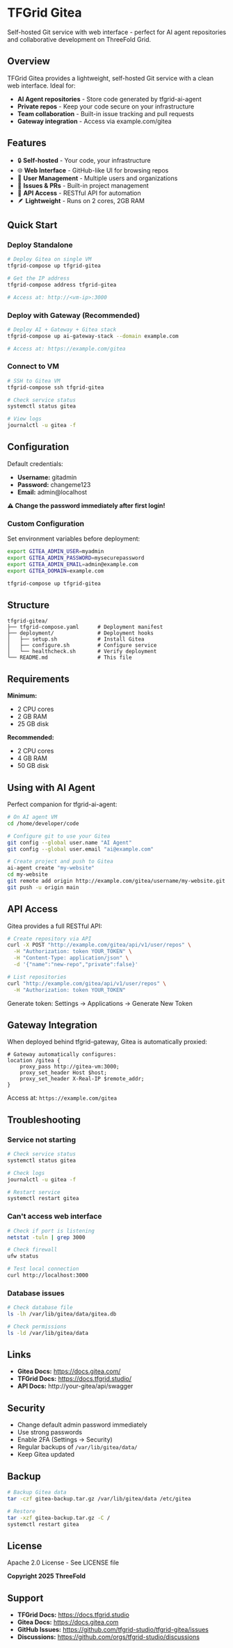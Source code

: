 # TFGrid Gitea

Self-hosted Git service with web interface - perfect for AI agent repositories and collaborative development on ThreeFold Grid.

## Overview

TFGrid Gitea provides a lightweight, self-hosted Git service with a clean web interface. Ideal for:
- **AI Agent repositories** - Store code generated by tfgrid-ai-agent
- **Private repos** - Keep your code secure on your infrastructure
- **Team collaboration** - Built-in issue tracking and pull requests
- **Gateway integration** - Access via example.com/gitea

## Features

- 🔒 **Self-hosted** - Your code, your infrastructure
- 🌐 **Web Interface** - GitHub-like UI for browsing repos
- 🔑 **User Management** - Multiple users and organizations
- 📝 **Issues & PRs** - Built-in project management
- 🔗 **API Access** - RESTful API for automation
- 🪶 **Lightweight** - Runs on 2 cores, 2GB RAM

## Quick Start

### Deploy Standalone

```bash
# Deploy Gitea on single VM
tfgrid-compose up tfgrid-gitea

# Get the IP address
tfgrid-compose address tfgrid-gitea

# Access at: http://<vm-ip>:3000
```

### Deploy with Gateway (Recommended)

```bash
# Deploy AI + Gateway + Gitea stack
tfgrid-compose up ai-gateway-stack --domain example.com

# Access at: https://example.com/gitea
```

### Connect to VM

```bash
# SSH to Gitea VM
tfgrid-compose ssh tfgrid-gitea

# Check service status
systemctl status gitea

# View logs
journalctl -u gitea -f
```

## Configuration

Default credentials:
- **Username:** gitadmin
- **Password:** changeme123
- **Email:** admin@localhost

**⚠️ Change the password immediately after first login!**

### Custom Configuration

Set environment variables before deployment:

```bash
export GITEA_ADMIN_USER=myadmin
export GITEA_ADMIN_PASSWORD=mysecurepassword
export GITEA_ADMIN_EMAIL=admin@example.com
export GITEA_DOMAIN=example.com

tfgrid-compose up tfgrid-gitea
```

## Structure

```
tfgrid-gitea/
├── tfgrid-compose.yaml      # Deployment manifest
├── deployment/              # Deployment hooks
│   ├── setup.sh             # Install Gitea
│   ├── configure.sh         # Configure service
│   └── healthcheck.sh       # Verify deployment
└── README.md                # This file
```

## Requirements

**Minimum:**
- 2 CPU cores
- 2 GB RAM
- 25 GB disk

**Recommended:**
- 2 CPU cores
- 4 GB RAM
- 50 GB disk

## Using with AI Agent

Perfect companion for tfgrid-ai-agent:

```bash
# On AI agent VM
cd /home/developer/code

# Configure git to use your Gitea
git config --global user.name "AI Agent"
git config --global user.email "ai@example.com"

# Create project and push to Gitea
ai-agent create "my-website"
cd my-website
git remote add origin http://example.com/gitea/username/my-website.git
git push -u origin main
```

## API Access

Gitea provides a full RESTful API:

```bash
# Create repository via API
curl -X POST "http://example.com/gitea/api/v1/user/repos" \
  -H "Authorization: token YOUR_TOKEN" \
  -H "Content-Type: application/json" \
  -d '{"name":"new-repo","private":false}'

# List repositories
curl "http://example.com/gitea/api/v1/user/repos" \
  -H "Authorization: token YOUR_TOKEN"
```

Generate token: Settings → Applications → Generate New Token

## Gateway Integration

When deployed behind tfgrid-gateway, Gitea is automatically proxied:

```nginx
# Gateway automatically configures:
location /gitea {
    proxy_pass http://gitea-vm:3000;
    proxy_set_header Host $host;
    proxy_set_header X-Real-IP $remote_addr;
}
```

Access at: `https://example.com/gitea`

## Troubleshooting

### Service not starting

```bash
# Check service status
systemctl status gitea

# Check logs
journalctl -u gitea -f

# Restart service
systemctl restart gitea
```

### Can't access web interface

```bash
# Check if port is listening
netstat -tuln | grep 3000

# Check firewall
ufw status

# Test local connection
curl http://localhost:3000
```

### Database issues

```bash
# Check database file
ls -lh /var/lib/gitea/data/gitea.db

# Check permissions
ls -ld /var/lib/gitea/data
```

## Links

- **Gitea Docs:** https://docs.gitea.com/
- **TFGrid Docs:** https://docs.tfgrid.studio/
- **API Docs:** http://your-gitea/api/swagger

## Security

- Change default admin password immediately
- Use strong passwords
- Enable 2FA (Settings → Security)
- Regular backups of `/var/lib/gitea/data/`
- Keep Gitea updated

## Backup

```bash
# Backup Gitea data
tar -czf gitea-backup.tar.gz /var/lib/gitea/data /etc/gitea

# Restore
tar -xzf gitea-backup.tar.gz -C /
systemctl restart gitea
```

## License

Apache 2.0 License - See LICENSE file

**Copyright 2025 ThreeFold**

## Support

- **TFGrid Docs:** https://docs.tfgrid.studio
- **Gitea Docs:** https://docs.gitea.com
- **GitHub Issues:** https://github.com/tfgrid-studio/tfgrid-gitea/issues
- **Discussions:** https://github.com/orgs/tfgrid-studio/discussions
